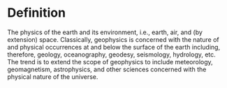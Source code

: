 # Definition

The physics of the earth and its environment, i.e., earth, air, and (by
extension) space. Classically, geophysics is concerned with the nature
of and physical occurrences at and below the surface of the earth
including, therefore, geology, oceanography, geodesy, seismology,
hydrology, etc. The trend is to extend the scope of geophysics to
include meteorology, geomagnetism, astrophysics, and other sciences
concerned with the physical nature of the universe.
